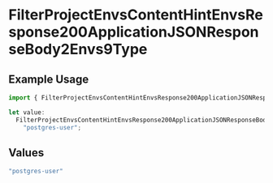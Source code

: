 # FilterProjectEnvsContentHintEnvsResponse200ApplicationJSONResponseBody2Envs9Type

## Example Usage

```typescript
import { FilterProjectEnvsContentHintEnvsResponse200ApplicationJSONResponseBody2Envs9Type } from "@vercel/sdk/models/operations/filterprojectenvs.js";

let value:
  FilterProjectEnvsContentHintEnvsResponse200ApplicationJSONResponseBody2Envs9Type =
    "postgres-user";
```

## Values

```typescript
"postgres-user"
```